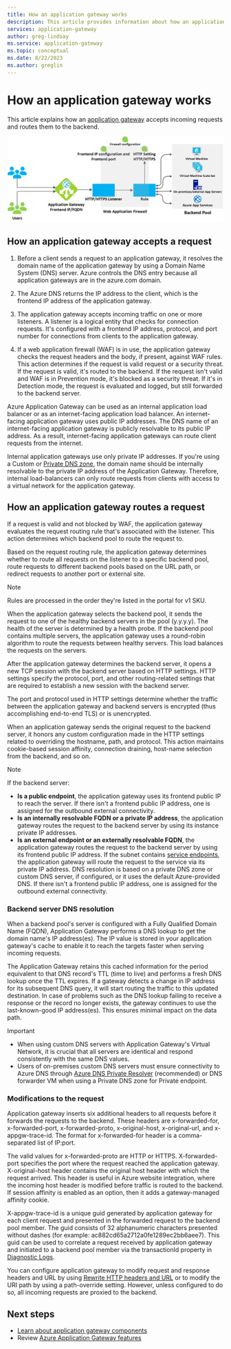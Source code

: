 ```yaml
---
title: How an application gateway works
description: This article provides information about how an application gateway accepts incoming requests and routes them to the backend.
services: application-gateway
author: greg-lindsay
ms.service: application-gateway
ms.topic: conceptual
ms.date: 8/22/2023
ms.author: greglin
---
```


# How an application gateway works

This article explains how an [application gateway](overview.md) accepts incoming requests and routes them to the backend.

![How an application gateway accepts a request](./media/how-application-gateway-works/how-application-gateway-works.png)

## How an application gateway accepts a request

1. Before a client sends a request to an application gateway, it resolves the domain name of the application gateway by using a Domain Name System (DNS) server. Azure controls the DNS entry because all application gateways are in the azure.com domain.

2. The Azure DNS returns the IP address to the client, which is the frontend IP address of the application gateway.

3. The application gateway accepts incoming traffic on one or more listeners. A listener is a logical entity that checks for connection requests. It's configured with a frontend IP address, protocol, and port number for connections from clients to the application gateway.

4. If a web application firewall (WAF) is in use, the application gateway checks the request headers and the body, if present, against WAF rules. This action determines if the request is valid request or a security threat. If the request is valid, it's routed to the backend. If the request isn't valid and WAF is in Prevention mode, it's blocked as a security threat. If it's in Detection mode, the request is evaluated and logged, but still forwarded to the backend server.

Azure Application Gateway can be used as an internal application load balancer or as an internet-facing application load balancer. An internet-facing application gateway uses public IP addresses. The DNS name of an internet-facing application gateway is publicly resolvable to its public IP address. As a result, internet-facing application gateways can route client requests from the internet.

Internal application gateways use only private IP addresses. If you're using a Custom or [Private DNS zone](../dns/private-dns-overview.md), the domain name should be internally resolvable to the private IP address of the Application Gateway. Therefore, internal load-balancers can only route requests from clients with access to a virtual network for the application gateway.

## How an application gateway routes a request

If a request is valid and not blocked by WAF, the application gateway evaluates the request routing rule that's associated with the listener. This action determines which backend pool to route the request to.

Based on the request routing rule, the application gateway determines whether to route all requests on the listener to a specific backend pool, route requests to different backend pools based on the URL path, or redirect requests to another port or external site.
> [!NOTE]
> Rules are processed in the order they're listed in the portal for v1 SKU. 

When the application gateway selects the backend pool, it sends the request to one of the healthy backend servers in the pool (y.y.y.y). The health of the server is determined by a health probe. If the backend pool contains multiple servers, the application gateway uses a round-robin algorithm to route the requests between healthy servers. This load balances the requests on the servers.

After the application gateway determines the backend server, it opens a new TCP session with the backend server based on HTTP settings. HTTP settings specify the protocol, port, and other routing-related settings that are required to establish a new session with the backend server.

The port and protocol used in HTTP settings determine whether the traffic between the application gateway and backend servers is encrypted (thus accomplishing end-to-end TLS) or is unencrypted.

When an application gateway sends the original request to the backend server, it honors any custom configuration made in the HTTP settings related to overriding the hostname, path, and protocol. This action maintains cookie-based session affinity, connection draining, host-name selection from the backend, and so on.

 > [!NOTE]
> If the backend server:
> - **Is a public endpoint**, the application gateway uses its frontend public IP to reach the server. If there isn't a frontend public IP address, one is assigned for the outbound external connectivity.
> - **Is an internally resolvable FQDN or a private IP address**, the application gateway routes the request to the backend server by using its instance private IP addresses.
> - **Is an external endpoint or an externally resolvable FQDN**, the application gateway routes the request to the backend server by using its frontend public IP address. If the subnet contains [service endpoints](../virtual-network/virtual-network-service-endpoints-overview.md), the application gateway will route the request to the service via its private IP address. DNS resolution is based on a private DNS zone or custom DNS server, if configured, or it uses the default Azure-provided DNS. If there isn't a frontend public IP address, one is assigned for the outbound external connectivity.

### Backend server DNS resolution

When a backend pool's server is configured with a Fully Qualified Domain Name (FQDN), Application Gateway performs a DNS lookup to get the domain name's IP address(es). The IP value is stored in your application gateway's cache to enable it to reach the targets faster when serving incoming requests.

The Application Gateway retains this cached information for the period equivalent to that DNS record's TTL (time to live) and performs a fresh DNS lookup once the TTL expires. If a gateway detects a change in IP address for its subsequent DNS query, it will start routing the traffic to this updated destination. In case of problems such as the DNS lookup failing to receive a response or the record no longer exists, the gateway continues to use the last-known-good IP address(es). This ensures minimal impact on the data path.

> [!IMPORTANT]
>  * When using custom DNS servers with Application Gateway's Virtual Network, it is crucial that all servers are identical and respond consistently with the same DNS values.
>  * Users of on-premises custom DNS servers must ensure connectivity to Azure DNS through [Azure DNS Private Resolver](../dns/private-resolver-hybrid-dns.md) (recommended) or DNS forwarder VM when using a Private DNS zone for Private endpoint.

### Modifications to the request

Application gateway inserts six additional headers to all requests before it forwards the requests to the backend. These headers are x-forwarded-for, x-forwarded-port, x-forwarded-proto, x-original-host, x-original-url, and x-appgw-trace-id. The format for x-forwarded-for header is a comma-separated list of IP:port.

The valid values for x-forwarded-proto are HTTP or HTTPS. X-forwarded-port specifies the port where the request reached the application gateway. X-original-host header contains the original host header with which the request arrived. This header is useful in Azure website integration, where the incoming host header is modified before traffic is routed to the backend. If session affinity is enabled as an option, then it adds a gateway-managed affinity cookie.

X-appgw-trace-id is a unique guid generated by application gateway for each client request and presented in the forwarded request to the backend pool member.  The guid consists of 32 alphanumeric characters presented without dashes (for example: ac882cd65a2712a0fe1289ec2bb6aee7). This guid can be used to correlate a request received by application gateway and initiated to a backend pool member via the transactionId property in [Diagnostic Logs](application-gateway-diagnostics.md#diagnostic-logging).

You can configure application gateway to modify request and response headers and URL by using [Rewrite HTTP headers and URL](rewrite-http-headers-url.md) or to modify the URI path by using a path-override setting. However, unless configured to do so, all incoming requests are proxied to the backend.

## Next steps

- [Learn about application gateway components](application-gateway-components.md)
- Review [Azure Application Gateway features](features.md)
